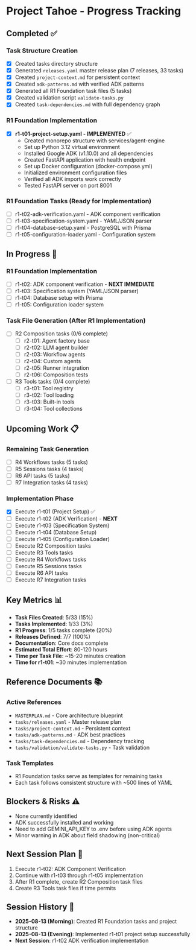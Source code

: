 # Project Tahoe - Progress Tracking

## Completed ✅

### Task Structure Creation
- [x] Created tasks directory structure
- [x] Generated `releases.yaml` master release plan (7 releases, 33 tasks)
- [x] Created `project-context.md` for persistent context
- [x] Created `adk-patterns.md` with verified ADK patterns
- [x] Generated all R1 Foundation task files (5 tasks)
- [x] Created validation script `validate-tasks.py`
- [x] Created `task-dependencies.md` with full dependency graph

### R1 Foundation Implementation
- [x] **r1-t01-project-setup.yaml - IMPLEMENTED** ✅
  - Created monorepo structure with services/agent-engine
  - Set up Python 3.12 virtual environment
  - Installed Google ADK (v1.10.0) and all dependencies
  - Created FastAPI application with health endpoint
  - Set up Docker configuration (docker-compose.yml)
  - Initialized environment configuration files
  - Verified all ADK imports work correctly
  - Tested FastAPI server on port 8001

### R1 Foundation Tasks (Ready for Implementation)
- [ ] r1-t02-adk-verification.yaml - ADK component verification
- [ ] r1-t03-specification-system.yaml - YAML/JSON parser
- [ ] r1-t04-database-setup.yaml - PostgreSQL with Prisma
- [ ] r1-t05-configuration-loader.yaml - Configuration system

## In Progress 🔄

### R1 Foundation Implementation
- [ ] r1-t02: ADK component verification - **NEXT IMMEDIATE**
- [ ] r1-t03: Specification system (YAML/JSON parser)
- [ ] r1-t04: Database setup with Prisma
- [ ] r1-t05: Configuration loader system

### Task File Generation (After R1 Implementation)
- [ ] R2 Composition tasks (0/6 complete)
  - [ ] r2-t01: Agent factory base
  - [ ] r2-t02: LLM agent builder
  - [ ] r2-t03: Workflow agents
  - [ ] r2-t04: Custom agents
  - [ ] r2-t05: Runner integration
  - [ ] r2-t06: Composition tests

- [ ] R3 Tools tasks (0/4 complete)
  - [ ] r3-t01: Tool registry
  - [ ] r3-t02: Tool loading
  - [ ] r3-t03: Built-in tools
  - [ ] r3-t04: Tool collections

## Upcoming Work 📋

### Remaining Task Generation
- [ ] R4 Workflows tasks (5 tasks)
- [ ] R5 Sessions tasks (4 tasks)
- [ ] R6 API tasks (5 tasks)
- [ ] R7 Integration tasks (4 tasks)

### Implementation Phase
- [x] Execute r1-t01 (Project Setup) ✅
- [ ] Execute r1-t02 (ADK Verification) - **NEXT**
- [ ] Execute r1-t03 (Specification System)
- [ ] Execute r1-t04 (Database Setup)
- [ ] Execute r1-t05 (Configuration Loader)
- [ ] Execute R2 Composition tasks
- [ ] Execute R3 Tools tasks
- [ ] Execute R4 Workflows tasks
- [ ] Execute R5 Sessions tasks
- [ ] Execute R6 API tasks
- [ ] Execute R7 Integration tasks

## Key Metrics 📊
- **Task Files Created**: 5/33 (15%)
- **Tasks Implemented**: 1/33 (3%)
- **R1 Progress**: 1/5 tasks complete (20%)
- **Releases Defined**: 7/7 (100%)
- **Documentation**: Core docs complete
- **Estimated Total Effort**: 80-120 hours
- **Time per Task File**: ~15-20 minutes creation
- **Time for r1-t01**: ~30 minutes implementation

## Reference Documents 📚

### Active References
- `MASTERPLAN.md` - Core architecture blueprint
- `tasks/releases.yaml` - Master release plan
- `tasks/project-context.md` - Persistent context
- `tasks/adk-patterns.md` - ADK best practices
- `tasks/task-dependencies.md` - Dependency tracking
- `tasks/validation/validate-tasks.py` - Task validation

### Task Templates
- R1 Foundation tasks serve as templates for remaining tasks
- Each task follows consistent structure with ~500 lines of YAML

## Blockers & Risks ⚠️
- None currently identified
- ADK successfully installed and working
- Need to add GEMINI_API_KEY to .env before using ADK agents
- Minor warning in ADK about field shadowing (non-critical)

## Next Session Plan 🎯
1. Execute r1-t02: ADK Component Verification
2. Continue with r1-t03 through r1-t05 implementation
3. After R1 complete, create R2 Composition task files
4. Create R3 Tools task files if time permits

## Session History 📅
- **2025-08-13 (Morning)**: Created R1 Foundation tasks and project structure
- **2025-08-13 (Evening)**: Implemented r1-t01 project setup successfully
- **Next Session**: r1-t02 ADK verification implementation